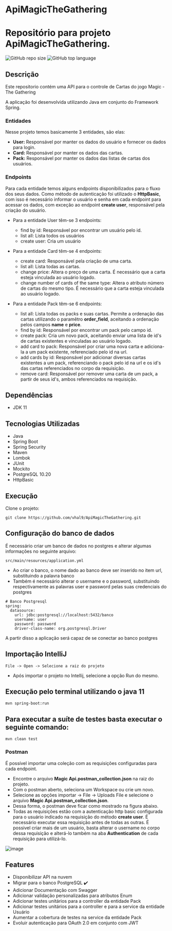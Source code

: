 # ApiMagicTheGathering

# Repositório para projeto ApiMagicTheGathering.
![GitHub repo size](https://img.shields.io/github/repo-size/vhal9/rasmoo-ms-grade-curricular)
![GitHub top language](https://img.shields.io/github/languages/top/vhal9/rasmoo-ms-grade-curricular)


## Descrição

Este repositorio contém uma API para o controle de Cartas do jogo Magic - The Gathering 

A aplicação foi desenvolvida utilizando Java em conjunto do Framework Spring. 

### Entidades

Nesse projeto temos basicamente 3 entidades, são elas:

- **User:** Responsável por manter os dados do usuário e fornecer os dados para login.
- **Card:** Responsável por manter os dados das cartas.
- **Pack:** Responsável por manter os dados das listas de cartas dos usuários.

### Endpoints

Para cada entidade temos alguns endpoints disponibilizados para o fluxo dos seus dados. Como método de autenticação foi utilizado o **HttpBasic**, com isso é necessário informar o usuário e senha em cada endpoint para acessar os dados, com exceção ao endpoint **create user**, responsável pela criação do usuário.

- Para a entidade User têm-se 3 endpoints:
  - find by id: Responsável por encontrar um usuário pelo id.
  - list all: Lista todos os usuários
  - create user: Cria um usuário

- Para a entidade Card têm-se 4 endpoints:
  - create card: Responsável pela criação de uma carta.
  - list all: Lista todas as cartas.
  - change price: Altera o preço de uma carta. É necessário que a carta esteja vinculada ao usuário logado.
  - change number of cards of the same type: Altera o atributo número de cartas do mesmo tipo. É necessário que a carta esteja vinculada ao usuário logado.

- Para a entidade Pack têm-se 6 endpoints:
  - list all: Lista todas os packs e suas cartas. Permite a ordenação das cartas utilizando o paramêtro **order_field**, aceitando a ordenação pelos campos **name** e **price**.
  - find by id: Responsável por encontrar um pack pelo campo id.
  - create pack: Cria um novo pack, aceitando enviar uma lista de id's de cartas existentes e vinculadas ao usuário logado.
  - add card to pack: Responsável por criar uma nova carta e adiciona-la a um pack existente, referenciado pelo id na url.
  - add cards by id: Responsável por adicionar diversas cartas existentes a um pack, referenciando o pack pelo id na url e os id's das cartas referenciados no corpo da requisição.
  - remove card: Responsável por remover uma carta de um pack, a partir de seus id's, ambos referenciados na requisição.
 

## Dependências

- JDK 11

## Tecnologias Utilizadas

- Java
- Spring Boot
- Spring Security
- Maven
- Lombok
- JUnit
- Mockito
- PostgreSQL 10.20
- HttpBasic

## Execução

Clone o projeto:

```
git clone https://github.com/vhal9/ApiMagicTheGathering.git
```

## Configuração do banco de dados
É necessário criar um banco de dados no postgres e alterar algumas informações no seguinte arquivo:
```
src/main/resources/application.yml
```
- Ao criar o banco, o nome dado ao banco deve ser inserido no item url, substituindo a palavra banco
- Também é necessário alterar o username e o password, substituindo respectivamente as palavras user e password pelas suas credenciais do postgres
```
# Banco Postgresql
spring:
  datasource:
    url: jdbc:postgresql://localhost:5432/banco
    username: user
    password: password
    driver-class-name: org.postgresql.Driver
```
A partir disso a aplicação será capaz de se conectar ao banco postgres

## Importação IntelliJ

```
File -> Open -> Selecione a raiz do projeto
```

- Após importar o projeto no Intellij, selecione a opção Run do mesmo.

## Execução pelo terminal utilizando o java 11

```shell script
mvn spring-boot:run 
```

## Para executar a suíte de testes basta executar o seguinte comando:

```shell script
mvn clean test
```

### Postman

É possível importar uma coleção com as requisições configuradas para cada endpoint. 
- Encontre o arquivo **Magic Api.postman_collection.json** na raiz do projeto.
- Com o postman aberto, seleciona um Workspace ou crie um novo.
- Selecione as opções importar -> File -> Uploads File e selecione o arquivo **Magic Api.postman_collection.json**.
- Dessa forma, o postman deve ficar como mostrado na figura abaixo.
- Todas as requisições estão com a autenticação http basic configurada para o usuário indicado na requisição do método **create user**. É necessário executar essa requisição antes de todas as outras. É possivel criar mais de um usuário, basta alterar o username no corpo dessa requisição e alterá-lo também na aba **Authentication** de cada requisição para utilizá-lo.

![image](https://user-images.githubusercontent.com/11220622/169059816-85ca29ea-e622-473e-913e-4ac7588fba12.png)


## Features

- Disponibilizar API na nuvem
- Migrar para o banco PostgreSQL ✔️
- Adicionar Documentação com Swagger
- Adicionar validação personalizadas para atributos Enum
- Adicionar testes unitários para a controller da entidade Pack
- Adicionar testes unitários para a controller e para a service da entidade Usuário
- Aumentar a cobertura de testes na service da entidade Pack
- Evoluir autenticação para OAuth 2.0 em conjunto com JWT

